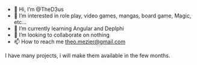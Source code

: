 - 👋 Hi, I’m @TheD3us
- 👀 I’m interested in role play, video games, mangas, board game, Magic, etc...
- 🌱 I’m currently learning Angular and Deplphi
- 💞️ I’m looking to collaborate on nothing
- 📫 How to reach me theo.mezier@gmail.com

<!---
TheD3us/TheD3us is a ✨ special ✨ repository because its `README.md` (this file) appears on your GitHub profile.
You can click the Preview link to take a look at your changes.
--->

I have many projects, i will make them available in the few months.

